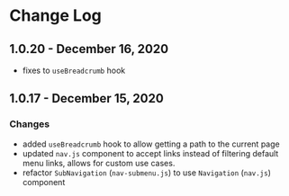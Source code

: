 # Change Log

## 1.0.20 - December 16, 2020

- fixes to `useBreadcrumb` hook

## 1.0.17 - December 15, 2020

### Changes

- added `useBreadcrumb` hook to allow getting a path to the current page
- updated `nav.js` component to accept links instead of filtering default menu links, allows for custom use cases.
- refactor `SubNavigation` (`nav-submenu.js`) to use `Navigation` (`nav.js`) component
